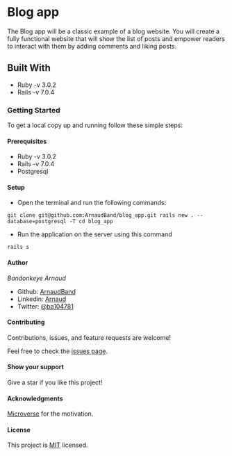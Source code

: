 # Blog app

The Blog app will be a classic example of a blog website. You will create a fully functional website that will show the list of posts and empower readers to interact with them by adding comments and liking posts.

## Built With

- Ruby -v 3.0.2
- Rails -v 7.0.4

### Getting Started

To get a local copy up and running follow these simple steps:

#### Prerequisites

- Ruby -v 3.0.2
- Rails -v 7.0.4
- Postgresql

#### Setup

- Open the terminal and run the following commands:

`
git clone git@github.com:ArnaudBand/blog_app.git
rails new . --database=postgresql -T
cd blog_app
`

- Run the application on the server using this command

`rails s`

#### Author

*Bandonkeye Arnaud*

- Github: [ArnaudBand](https://github.com/ArnaudBand)
- Linkedin: [Arnaud](https://www.linkedin.com/in/ArnaudBandonkeye/)
- Twitter: [@ba104781](https://twitter.com/ba104781)

#### Contributing

Contributions, issues, and feature requests are welcome!

Feel free to check the [issues page](https://github.com/ArnaudBand/blog_app/issues).

#### Show your support

Give a star if you like this project!

#### Acknowledgments

[Microverse](https://www.microverse.org/) for the motivation.

#### License

This project is [MIT](https://www.mit.edu/about/) licensed.
